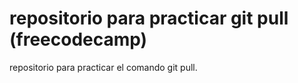 # repositorio para practicar git pull (freecodecamp)
repositorio para practicar el comando git pull.
